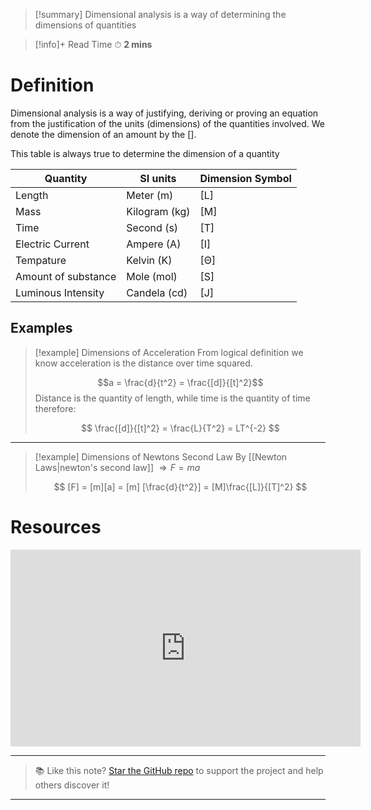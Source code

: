 
>[!summary]
Dimensional analysis is a way of determining the dimensions of quantities

>[!info]+ Read Time
⏱ **2 mins**
# Definition 
Dimensional analysis is a way of justifying, deriving or proving an equation from the justification of the units (dimensions) of the quantities involved. We denote the dimension of an amount by the [].

This table is always true to determine the dimension of a quantity

| Quantity            | SI units      | Dimension Symbol |
| ------------------- | ------------- | ---------------- |
| Length              | Meter (m)     | [L]              |
| Mass                | Kilogram (kg) | [M]              |
| Time                | Second (s)    | [T]              |
| Electric Current    | Ampere (A)    | [I]              |
| Tempature           | Kelvin (K)    | [Θ]              |
| Amount of substance | Mole (mol)    | [S]              |
| Luminous Intensity  | Candela (cd)  | [J]              |
## Examples
>[!example] Dimensions of Acceleration
From logical definition we know acceleration is the distance over time squared.
>
>$$a = \frac{d}{t^2} = \frac{[d]}{[t]^2}$$
Distance is the quantity of length, while time is the quantity of time therefore:
>
>$$
\frac{[d]}{[t]^2} = \frac{L}{T^2} = LT^{-2}
>$$

---

>[!example] Dimensions of Newtons Second Law
By [[Newton Laws|newton's second law]] $\Rightarrow F = ma$
>
>$$
[F] = [m][a] = [m] [\frac{d}{t^2}] = [M]\frac{[L]}{[T]^2}
>$$

# Resources
<iframe width="560" height="315" src="https://www.youtube.com/embed/8XrAvR3nn6I?si=xl1ABcuvKWJbTBEE" title="YouTube video player" frameborder="0" allow="accelerometer; autoplay; clipboard-write; encrypted-media; gyroscope; picture-in-picture; web-share" referrerpolicy="strict-origin-when-cross-origin" allowfullscreen></iframe>


---

> 📚 Like this note? [Star the GitHub repo](https://github.com/rajeevphysics/Obsidian-MathMatter) to support the project and help others discover it!

---

